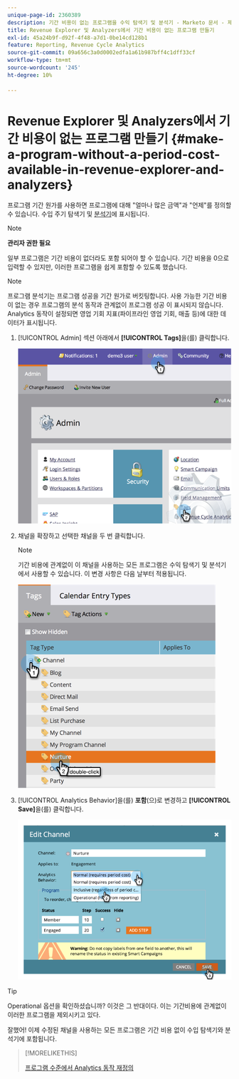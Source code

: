 ```yaml
---
unique-page-id: 2360389
description: 기간 비용이 없는 프로그램을 수익 탐색기 및 분석기 - Marketo 문서 - 제품 설명서에서 사용할 수 있습니다.
title: Revenue Explorer 및 Analyzers에서 기간 비용이 없는 프로그램 만들기
exl-id: 45a24b9f-d92f-4f48-a7d1-0be14cd128b1
feature: Reporting, Revenue Cycle Analytics
source-git-commit: 09a656c3a0d0002edfa1a61b987bff4c1dff33cf
workflow-type: tm+mt
source-wordcount: '245'
ht-degree: 10%

---
```


# Revenue Explorer 및 Analyzers에서 기간 비용이 없는 프로그램 만들기 {#make-a-program-without-a-period-cost-available-in-revenue-explorer-and-analyzers}

프로그램 기간 원가를 사용하면 프로그램에 대해 &quot;얼마나 많은 금액&quot;과 &quot;언제&quot;를 정의할 수 있습니다. 수입 주기 탐색기 및 [분석기](/help/marketo/product-docs/reporting/revenue-cycle-analytics/opportunity-influence-analyzer/tell-the-marketing-story-with-an-opportunity-influence-analyzer.md)에 표시됩니다.

>[!NOTE]
>
>**관리자 권한 필요**

일부 프로그램은 기간 비용이 없더라도 포함 되어야 할 수 있습니다. 기간 비용을 0으로 입력할 수 있지만, 이러한 프로그램을 쉽게 포함할 수 있도록 했습니다.

>[!NOTE]
>
>프로그램 분석기는 프로그램 성공을 기간 원가로 버킷팅합니다. 사용 가능한 기간 비용이 없는 경우 프로그램의 분석 동작과 관계없이 프로그램 성공 이 표시되지 않습니다. Analytics 동작이 설정되면 영업 기회 지표(파이프라인 영업 기회, 매출 등)에 대한 데이터가 표시됩니다.

1. [!UICONTROL Admin] 섹션 아래에서 **[!UICONTROL Tags]**&#x200B;을(를) 클릭합니다.

   ![](assets/image2014-9-17-12-3a35-3a32.png)

1. 채널을 확장하고 선택한 채널을 두 번 클릭합니다.

   >[!NOTE]
   >
   >기간 비용에 관계없이 이 채널을 사용하는 모든 프로그램은 수익 탐색기 및 분석기에서 사용할 수 있습니다. 이 변경 사항은 다음 날부터 적용됩니다.

   ![](assets/image2014-9-17-12-3a36-3a7.png)

1. [!UICONTROL Analytics Behavior]을(를) **포함**(으)로 변경하고 **[!UICONTROL Save]**&#x200B;을(를) 클릭합니다.

   ![](assets/image2014-9-17-12-3a36-3a13.png)

>[!TIP]
>
>Operational 옵션을 확인하셨습니까? 이것은 그 반대이다. 이는 기간비용에 관계없이 이러한 프로그램을 제외시키고 있다.

잘했어! 이제 수정된 채널을 사용하는 모든 프로그램은 기간 비용 없이 수입 탐색기와 분석기에 포함됩니다.

>[!MORELIKETHIS]
>
>[프로그램 수준에서 Analytics 동작 재정의](/help/marketo/product-docs/reporting/revenue-cycle-analytics/program-analytics/override-analytics-behavior-at-the-program-level.md)
